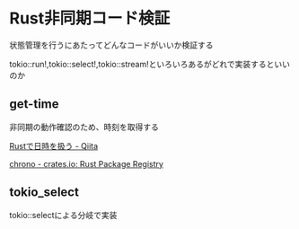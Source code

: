 # Rust非同期コード検証

状態管理を行うにあたってどんなコードがいいか検証する

tokio::run!,tokio::select!,tokio::stream!といろいろあるがどれで実装するといいのか

## get-time

非同期の動作確認のため、時刻を取得する

[Rustで日時を扱う - Qiita](https://qiita.com/fujitayy/items/ae6175118cbed7134594#%E6%96%87%E5%AD%97%E5%88%97%E3%81%AB%E5%A4%89%E6%8F%9B)

[chrono - crates.io: Rust Package Registry](https://crates.io/crates/chrono)

## tokio_select

tokio::selectによる分岐で実装